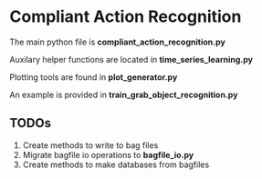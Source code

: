 Compliant Action Recognition
============================
The main python file is **compliant_action_recognition.py**

Auxilary helper functions are located in **time_series_learning.py**

Plotting tools are found in **plot_generator.py**

An example is provided in **train_grab_object_recognition.py**


TODOs
-----
1. Create methods to write to bag files
1. Migrate bagfile io operations to **bagfile_io.py**
1. Create methods to make databases from bagfiles

